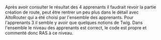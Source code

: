 Après avoir consulter le résultat des 4 apprenants il faudrait revoir la partie création de route, peut être rentrer un peu plus dans le détail avec AltoRouter qui a été choisi par l'ensemble des apprenants. 
Pour l'apprenants 3 il semble y avoir que quelques notions de Twig.
Dans l'ensemble le niveau des apprenants est correct, le code est propre et commenté donc RAS à ce niveau.